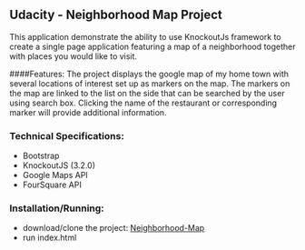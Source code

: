 ﻿## Udacity - Neighborhood Map Project

This application demonstrate the ability to use KnockoutJs framework to create a single page application
featuring a map of a neighborhood together with places you would like to visit.

####Features:
The project displays the google map of my home town with several locations of interest set up as markers on the map.
The markers on the map are linked to the list on the side that can be searched by the user using search box.
Clicking the name of the restaurant or corresponding marker will provide additional information.

### Technical Specifications:
* Bootstrap
* KnockoutJS (3.2.0)
* Google Maps API
* FourSquare API

### Installation/Running:
* download/clone the project: 
[Neighborhood-Map](https://github.com/Mtheory/Neighborhood-Map.git)
* run index.html

